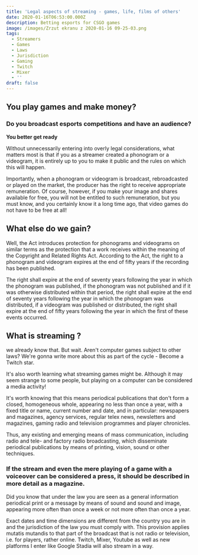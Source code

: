 ```yaml
---
title: 'Legal aspects of streaming - games, life, films of others'
date: 2020-01-16T06:53:00.000Z
description: Betting esports for CSGO games
image: /images/Zrzut ekranu z 2020-01-16 09-25-03.png
tags:
  - Streamers
  - Games
  - Laws
  - Jurisdiction
  - Gaming
  - Twitch
  - Mixer
  - ''
draft: false
---
```

## You play games and make money?

### Do you broadcast esports competitions and have an audience?

**You better get ready** 

Without unnecessarily entering into overly legal considerations, what matters most is that if you as a streamer created a phonogram or a videogram, it is entirely up to you to make it public and the rules on which this will happen.

Importantly, when a phonogram or videogram is broadcast, rebroadcasted or played on the market, the producer has the right to receive appropriate remuneration. Of course, however, if you make your image and shares available for free, you will not be entitled to such remuneration, but you must know, and you certainly know it a long time ago, that video games do not have to be free at all!

## What else do we gain?

Well, the Act introduces protection for phonograms and videograms on similar terms as the protection that a work receives within the meaning of the Copyright and Related Rights Act. According to the Act, the right to a phonogram and videogram expires at the end of fifty years if the recording has been published. 

The right shall expire at the end of seventy years following the year in which the phonogram was published, if the phonogram was not published and if it was otherwise distributed within that period, the right shall expire at the end of seventy years following the year in which the phonogram was distributed, if a videogram was published or distributed, the right shall expire at the end of fifty years following the year in which the first of these events occurred.

## What is streaming ?

we already know that. But wait. Aren't computer games subject to other laws? We're gonna write more about this as part of the cycle - Become a Twitch star.

It's also worth learning what streaming games might be. Although it may seem strange to some people, but playing on a computer can be considered a media activity! 

It's worth knowing that this means periodical publications that don't form a closed, homogeneous whole, appearing no less than once a year, with a fixed title or name, current number and date, and in particular: newspapers and magazines, agency services, regular telex news, newsletters and magazines, gaming radio and television programmes and player chronicles.

Thus, any existing and emerging means of mass communication, including radio and tele- and factory radio broadcasting, which disseminate periodical publications by means of printing, vision, sound or other techniques.

### If the stream and even the mere playing of a game with a voiceover can be considered a press, it should be described in more detail as a magazine. 

Did you know that under the law you are seen as a general information periodical print or a message by means of sound and sound and image, appearing more often than once a week or not more often than once a year.

Exact dates and time dimensions are different from the country you are in and the jurisdiction of the law you must comply with. This provision applies mutatis mutandis to that part of the broadcast that is not radio or television, i.e. for players, rather online. Twitch, Mixer, Youtube as well as new platforms I enter like Google Stadia will also stream in a way.
